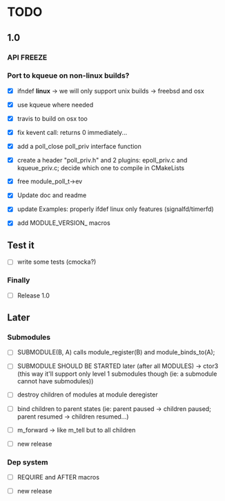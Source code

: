 # TODO

## 1.0

### API FREEZE

### Port to kqueue on non-linux builds?

- [x] ifndef __linux__ -> we will only support unix builds -> freebsd and osx
- [x] use kqueue where needed
- [x] travis to build on osx too 
- [x] fix kevent call: returns 0 immediately...
- [x] add a poll_close poll_priv interface function

- [x] create a header "poll_priv.h" and 2 plugins: epoll_priv.c and kqueue_priv.c; decide which one to compile in CMakeLists
- [x] free module_poll_t->ev
- [x] Update doc and readme
- [x] update Examples: properly ifdef linux only features (signalfd/timerfd)

- [x] add MODULE_VERSION_ macros

## Test it

- [ ] write some tests (cmocka?)

### Finally

- [ ] Release 1.0

## Later

### Submodules

- [ ] SUBMODULE(B, A) calls module_register(B) and module_binds_to(A);
- [ ] SUBMODULE SHOULD BE STARTED later (after all MODULES) -> ctor3 (this way it'll support only level 1 submodules though (ie: a submodule cannot have submodules))
- [ ] destroy children of modules at module deregister
- [ ] bind children to parent states (ie: parent paused -> children paused; parent resumed -> children resumed...)
- [ ] m_forward -> like m_tell but to all children

- [ ] new release


### Dep system

- [ ] REQUIRE and AFTER macros

- [ ] new release
